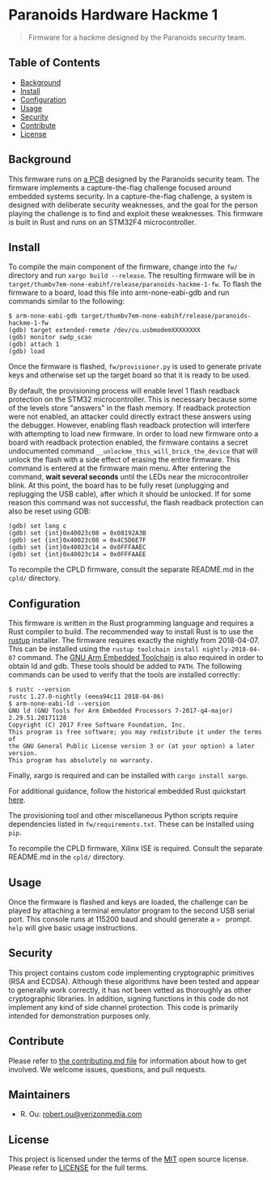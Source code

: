 # Paranoids Hardware Hackme 1
> Firmware for a hackme designed by the Paranoids security team.

## Table of Contents

- [Background](#background)
- [Install](#install)
- [Configuration](#configuration)
- [Usage](#usage)
- [Security](#security)
- [Contribute](#contribute)
- [License](#license)

## Background

This firmware runs on [a PCB](https://github.com/yahoo/hardware-hackme-1-eda) designed by the Paranoids security team. The firmware implements a capture-the-flag challenge focused around embedded systems security. In a capture-the-flag challenge, a system is designed with deliberate security weaknesses, and the goal for the person playing the challenge is to find and exploit these weaknesses. This firmware is built in Rust and runs on an STM32F4 microcontroller.

## Install

To compile the main component of the firmware, change into the `fw/` directory and run `xargo build --release`. The resulting firmware will be in `target/thumbv7em-none-eabihf/release/paranoids-hackme-1-fw`. To flash the firmware to a board, load this file into arm-none-eabi-gdb and run commands similar to the following:

```
$ arm-none-eabi-gdb target/thumbv7em-none-eabihf/release/paranoids-hackme-1-fw
(gdb) target extended-remote /dev/cu.usbmodemXXXXXXXX
(gdb) monitor swdp_scan
(gdb) attach 1
(gdb) load
```

Once the firmware is flashed, `fw/provisioner.py` is used to generate private keys and otherwise set up the target board so that it is ready to be used.

By default, the provisioning process will enable level 1 flash readback protection on the STM32 microcontroller. This is necessary because some of the levels store "answers" in the flash memory. If readback protection were not enabled, an attacker could directly extract these answers using the debugger. However, enabling flash readback protection will interfere with attempting to load new firmware. In order to load new firmware onto a board with readback protection enabled, the firmware contains a secret undocumented command `__unlockme_this_will_brick_the_device` that will unlock the flash with a side effect of erasing the entire firmware. This command is entered at the firmware main menu. After entering the command, **wait several seconds** until the LEDs near the microcontroller blink. At this point, the board has to be fully reset (unplugging and replugging the USB cable), after which it should be unlocked. If for some reason this command was not successful, the flash readback protection can also be reset using GDB:

```
(gdb) set lang c
(gdb) set {int}0x40023c08 = 0x08192A3B
(gdb) set {int}0x40023c08 = 0x4C5D6E7F
(gdb) set {int}0x40023c14 = 0x0FFFAAEC
(gdb) set {int}0x40023c14 = 0x0FFFAAEE
```

To recompile the CPLD firmware, consult the separate README.md in the `cpld/` directory.

## Configuration

This firmware is written in the Rust programming language and requires a Rust compiler to build. The recommended way to install Rust is to use the [rustup](https://rustup.rs/) installer. The firmware requires exactly the nightly from 2018-04-07. This can be installed using the `rustup toolchain install nightly-2018-04-07` command. The [GNU Arm Embedded Toolchain](https://developer.arm.com/tools-and-software/open-source-software/developer-tools/gnu-toolchain/gnu-rm) is also required in order to obtain ld and gdb. These tools should be added to `PATH`. The following commands can be used to verify that the tools are installed correctly:

```
$ rustc --version
rustc 1.27.0-nightly (eeea94c11 2018-04-06)
$ arm-none-eabi-ld --version
GNU ld (GNU Tools for Arm Embedded Processors 7-2017-q4-major) 2.29.51.20171128
Copyright (C) 2017 Free Software Foundation, Inc.
This program is free software; you may redistribute it under the terms of
the GNU General Public License version 3 or (at your option) a later version.
This program has absolutely no warranty.
```

Finally, xargo is required and can be installed with `cargo install xargo`.

For additional guidance, follow the historical embedded Rust quickstart [here](https://blog.japaric.io/quickstart/).

The provisioning tool and other miscellaneous Python scripts require dependencies listed in `fw/requirements.txt`. These can be installed using `pip`.

To recompile the CPLD firmware, Xilinx ISE is required. Consult the separate README.md in the `cpld/` directory.

## Usage

Once the firmware is flashed and keys are loaded, the challenge can be played by attaching a terminal emulator program to the second USB serial port. This console runs at 115200 baud and should generate a `> ` prompt. `help` will give basic usage instructions.

## Security

This project contains custom code implementing cryptographic primitives (RSA and ECDSA). Although these algorithms have been tested and appear to generally work correctly, it has not been vetted as thoroughly as other cryptographic libraries. In addition, signing functions in this code do not implement any kind of side channel protection. This code is primarily intended for demonstration purposes only.

## Contribute

Please refer to [the contributing.md file](Contributing.md) for information about how to get involved. We welcome issues, questions, and pull requests.

## Maintainers
- R. Ou: robert.ou@verizonmedia.com

## License
This project is licensed under the terms of the [MIT](LICENSE-MIT) open source license. Please refer to [LICENSE](LICENSE) for the full terms.
